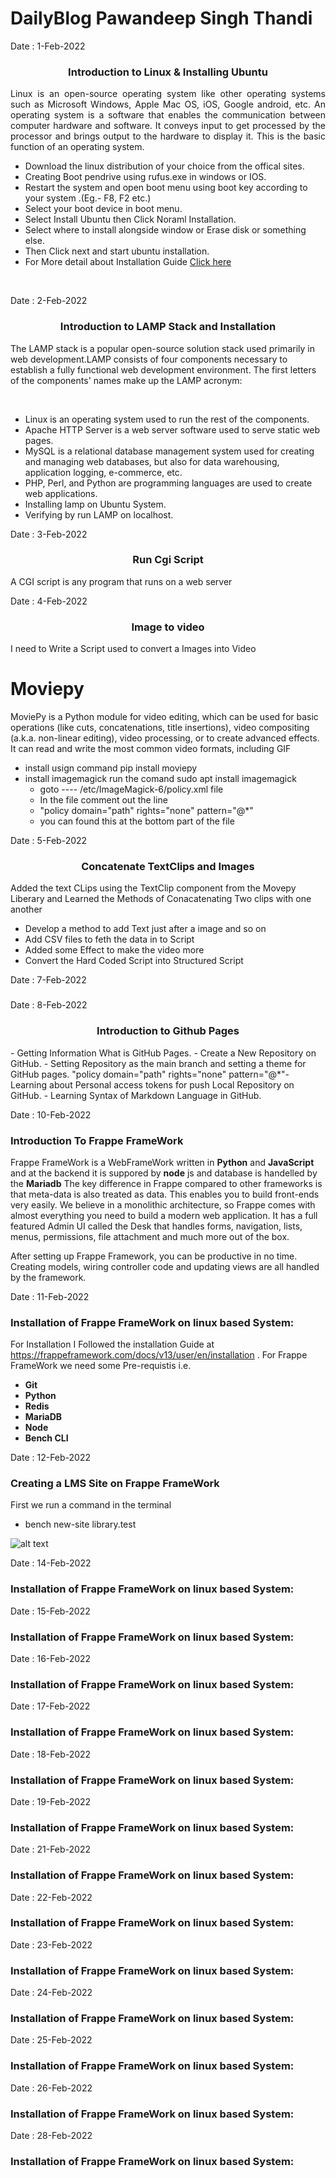 <!--<h1 align="center">Daily-Online-Blog</h1>-->
# DailyBlog Pawandeep Singh Thandi

Date : 1-Feb-2022 
<h3 align='center'>Introduction to Linux & Installing Ubuntu</h3>

<p align="justify">Linux is an open-source operating system like other operating systems such as Microsoft Windows, Apple Mac OS, iOS, Google android, etc. An operating system is a software that enables the communication between computer hardware and software. It conveys input to get processed by the processor and brings output to the hardware to display it. This is the basic function of an operating system.</p>

- Download the linux distribution of your choice from the offical sites.
- Creating Boot pendrive using rufus.exe in windows or IOS.
- Restart the system and open boot menu using boot key according to your system .(Eg.- F8, F2 etc.)
- Select your boot device in boot menu.
- Select Install Ubuntu then Click Noraml Installation.
- Select where to install alongside window or Erase disk or something else.
- Then Click next and start ubuntu installation.
- For More detail about Installation Guide [Click here](https://phoenixnap.com/kb/install-ubuntu-20-04)
<br>

Date : 2-Feb-2022 
<h3 align='center'>Introduction to LAMP Stack and Installation</h3>

<p alihn="center">The LAMP stack is a popular open-source solution stack used primarily in web development.LAMP consists of four components necessary to establish a fully functional web development environment. The first letters of the components' names make up the LAMP acronym:</p>
<br>

- Linux is an operating system used to run the rest of the components.
- Apache HTTP Server is a web server software used to serve static web pages.
- MySQL is a relational database management system used for creating and managing web databases, but also for data warehousing, application logging, e-commerce, etc.
- PHP, Perl, and Python are programming languages are used to create web applications.
- Installing lamp on Ubuntu System.
- Verifying by run LAMP on localhost.

Date : 3-Feb-2022 
<h3 align='center'>Run Cgi Script</h3>
A CGI script is any program that runs on a web server</p>

Date : 4-Feb-2022 
<h3 align='center'>Image to video</h3>
<p> I need to Write a Script used to convert a Images into Video</p>

# Moviepy
<p>MoviePy is a Python module for video editing, which can be used for basic operations (like cuts, concatenations, title insertions), video compositing (a.k.a. non-linear editing), video processing, or to create advanced effects. It can read and write the most common video formats, including GIF</p>

- install usign command pip install moviepy
- install imagemagick run the comand sudo apt install imagemagick
   - goto ---- /etc/ImageMagick-6/policy.xml file  
   - In the file comment out the line
   - "policy domain="path" rights="none" pattern="@*" 
   - you can found this at the bottom part of the file


Date : 5-Feb-2022 
<h3 align='center'>Concatenate TextClips and Images</h3>
Added the text CLips using the TextClip component from the Movepy Liberary 
and Learned the Methods of Conacatenating Two clips with one another

- Develop a method to add Text just after a image and so on 
- Add CSV files to feth the data in to Script 
- Added some Effect to make the video more 
- Convert the Hard Coded Script into Structured Script

Date : 7-Feb-2022 
<h3 align='center'></h3>

Date : 8-Feb-2022 
<h3 align='center'>Introduction to Github Pages</h3>
- Getting Information What is GitHub Pages.
- Create a New Repository on GitHub.
- Setting Repository as the main branch and setting a theme for GitHub pages.
"policy domain="path" rights="none" pattern="@*"- Learning about Personal access tokens for push Local Repository on GitHub.
- Learning Syntax of Markdown Language in GitHub.
<br>


Date : 10-Feb-2022 
###  Introduction To Frappe FrameWork
Frappe FrameWork is a WebFrameWork written in **Python** and **JavaScript** and at the backend it is suppored by **node** js and database is handelled by the **Mariadb**
The key difference in Frappe compared to other frameworks is that meta-data is also treated as data. This enables you to build front-ends very easily. We believe in a monolithic architecture, so Frappe comes with almost everything you need to build a modern web application. It has a full featured Admin UI called the Desk that handles forms, navigation, lists, menus, permissions, file attachment and much more out of the box.

After setting up Frappe Framework, you can be productive in no time. Creating models, wiring controller code and updating views are all handled by the framework.

Date : 11-Feb-2022 
###  Installation of Frappe FrameWork on linux based System:
For Installation I Followed the installation Guide at https://frappeframework.com/docs/v13/user/en/installation .
For Frappe FrameWork we need some Pre-requistis i.e.
- **Git**  
- **Python** 
- **Redis** 
- **MariaDB**
- **Node**
- **Bench CLI**

 Date : 12-Feb-2022 
###  Creating a LMS Site on Frappe FrameWork
First we run a command in the terminal 
- bench new-site library.test <br>

![alt text](https://github.com/Pawandeep16/DailyBlog-Pawandeep/blob/main/Images/image.png)

 

Date : 14-Feb-2022 
###  Installation of Frappe FrameWork on linux based System:
Date : 15-Feb-2022 
###  Installation of Frappe FrameWork on linux based System:
Date : 16-Feb-2022 
###  Installation of Frappe FrameWork on linux based System:
Date : 17-Feb-2022 
###  Installation of Frappe FrameWork on linux based System:
Date : 18-Feb-2022 
###  Installation of Frappe FrameWork on linux based System:
Date : 19-Feb-2022 
###  Installation of Frappe FrameWork on linux based System:

Date : 21-Feb-2022 
###  Installation of Frappe FrameWork on linux based System:
Date : 22-Feb-2022 
###  Installation of Frappe FrameWork on linux based System:
Date : 23-Feb-2022 
###  Installation of Frappe FrameWork on linux based System:
Date : 24-Feb-2022 
###  Installation of Frappe FrameWork on linux based System:
Date : 25-Feb-2022 
###  Installation of Frappe FrameWork on linux based System:
Date : 26-Feb-2022 
###  Installation of Frappe FrameWork on linux based System:

Date : 28-Feb-2022 
###  Installation of Frappe FrameWork on linux based System:
